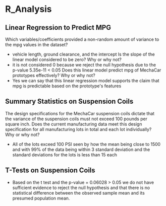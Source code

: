 # R_Analysis
## Linear Regression to Predict MPG
Which variables/coefficients provided a non-random amount of variance to the mpg values in the dataset?
- vehicle length, ground clearance, and the intercept
Is the slope of the linear model considered to be zero? Why or why not?
- it is not considered 0 because we reject the null hypothesis due to the p-value 5.35e-11 < 0.05
Does this linear model predict mpg of MechaCar prototypes effectively? Why or why not?
- Yes we can say that this linear regression model supports the claim that mpg is predictable based on the prototype's features
## Summary Statistics on Suspension Coils
The design specifications for the MechaCar suspension coils dictate that the variance of the suspension coils must not exceed 100 pounds per square inch. Does the current manufacturing data meet this design specification for all manufacturing lots in total and each lot individually? Why or why not?
- All of the lots exceed 100 PSI seen by how the mean being close to 1500 and with 99% of the data being within 3 standard deviation and the standard deviations for the lots is less than 15 each
## T-Tests on Suspension Coils
- Based on the t test and the p-value = 0.06028 > 0.05 we do not have sufficient evidence to reject the null hypothesis and that there is no statistical difference between the observed sample mean and its presumed population mean.